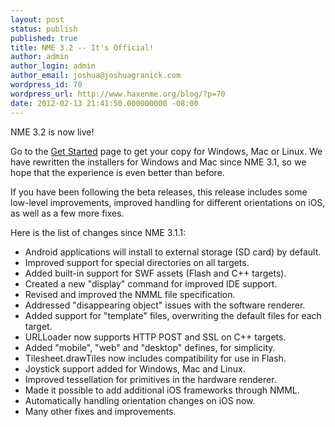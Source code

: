 ```yaml
---
layout: post
status: publish
published: true
title: NME 3.2 -- It's Official!
author: admin
author_login: admin
author_email: joshua@joshuagranick.com
wordpress_id: 70
wordpress_url: http://www.haxenme.org/blog/?p=70
date: 2012-02-13 21:41:50.000000000 -08:00
---
```

NME 3.2 is now live!

Go to the <a href="http://www.haxenme.org/developers/get-started">Get Started</a> page to get your copy for Windows, Mac or Linux. We have rewritten the installers for Windows and Mac since NME 3.1, so we hope that the experience is even better than before.

If you have been following the beta releases, this release includes some low-level improvements, improved handling for different orientations on iOS, as well as a few more fixes.

Here is the list of changes since NME 3.1.1:
<ul>
	<li>Android applications will install to external storage (SD card) by default.</li>
	<li>Improved support for special directories on all targets.</li>
	<li>Added built-in support for SWF assets (Flash and C++ targets).</li>
	<li>Created a new "display" command for improved IDE support.</li>
	<li>Revised and improved the NMML file specification.</li>
	<li>Addressed "disappearing object" issues with the software renderer.</li>
	<li>Added support for "template" files, overwriting the default files for each target.</li>
	<li>URLLoader now supports HTTP POST and SSL on C++ targets.</li>
	<li>Added "mobile", "web" and "desktop" defines, for simplicity.</li>
	<li>Tilesheet.drawTiles now includes compatibility for use in Flash.</li>
	<li>Joystick support added for Windows, Mac and Linux.</li>
	<li>Improved tessellation for primitives in the hardware renderer.</li>
	<li>Made it possible to add additional iOS frameworks through NMML.</li>
	<li>Automatically handling orientation changes on iOS now.</li>
	<li>Many other fixes and improvements.</li>
</ul>

